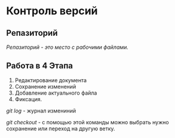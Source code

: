 # Контроль версий

## Репазиторий

*Репазиторий - это место с рабочими файлами.*

## Работа в 4 Этапа
1. Редактирование документа
2. Сохранение изменений
3. Добавление актуального файла
4. Фиксация.




*git log* - журнал измениний

*git checkout* - с помощью этой команды можно выбрать нужно сохранение или переход на другую ветку.
